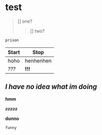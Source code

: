 # test

> [] one?
> > [] two?

```
prison
```

| Start | Stop |
| ------ | ------ |
| hoho | henhenhen |
| *???* | **!!!** |

## ***I have no idea what im doing***

__hmm__

~~zzzzz~~

**dunno**

```sh
funny
```